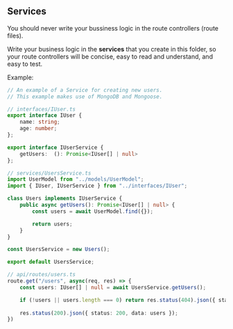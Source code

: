 ## Services

You should never write your bussiness logic in the route controllers (route files).

Write your business logic in the **services** that you create in this folder, so your route controllers will be concise, easy to read and understand, and easy to test.

Example:
```ts
// An example of a Service for creating new users.
// This example makes use of MongoDB and Mongoose.

// interfaces/IUser.ts
export interface IUser {
    name: string;
    age: number;
};

export interface IUserService {
    getUsers:  (): Promise<IUser[] | null>
};

// services/UsersService.ts
import UserModel from "../models/UserModel";
import { IUser, IUserService } from "../interfaces/IUser";

class Users implements IUserService {
    public async getUsers(): Promise<IUser[] | null> {
        const users = await UserModel.find({});

        return users;
    }
}

const UsersService = new Users();

export default UsersService;

// api/routes/users.ts
route.get("/users", async(req, res) => {
    const users: IUser[] | null = await UsersService.getUsers();

    if (!users || users.length === 0) return res.status(404).json({ status: 404, error: "No users found!" });
    
    res.status(200).json({ status: 200, data: users });
})
```